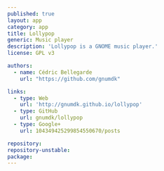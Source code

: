 ```yaml
---
published: true
layout: app
category: app
title: Lollypop
generic: Music player
description: 'Lollypop is a GNOME music player.'
license: GPL v3

authors: 
  - name: Cédric Bellegarde
    url: "https://github.com/gnumdk"

links:
  - type: Web
    url: 'http://gnumdk.github.io/lollypop'
  - type: GitHub
    url: gnumdk/lollypop
  - type: Google+
    url: 104349425299854550670/posts

repository:
repository-unstable:
package:
---
```


